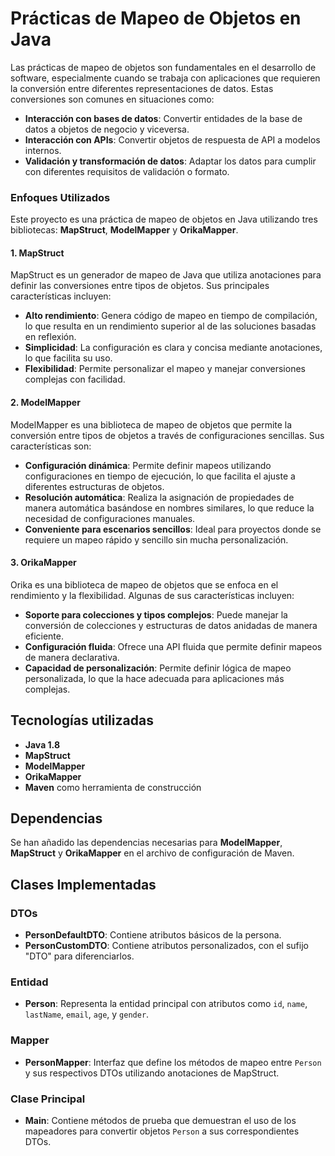 # Prácticas de Mapeo de Objetos en Java

Las prácticas de mapeo de objetos son fundamentales en el desarrollo de software, especialmente cuando se trabaja con aplicaciones que requieren la conversión entre diferentes representaciones de datos. Estas conversiones son comunes en situaciones como:

- **Interacción con bases de datos**: Convertir entidades de la base de datos a objetos de negocio y viceversa.
- **Interacción con APIs**: Convertir objetos de respuesta de API a modelos internos.
- **Validación y transformación de datos**: Adaptar los datos para cumplir con diferentes requisitos de validación o formato.

### Enfoques Utilizados

Este proyecto es una práctica de mapeo de objetos en Java utilizando tres bibliotecas: **MapStruct**, **ModelMapper** y **OrikaMapper**. 

#### 1. **MapStruct**

MapStruct es un generador de mapeo de Java que utiliza anotaciones para definir las conversiones entre tipos de objetos. Sus principales características incluyen:

- **Alto rendimiento**: Genera código de mapeo en tiempo de compilación, lo que resulta en un rendimiento superior al de las soluciones basadas en reflexión.
- **Simplicidad**: La configuración es clara y concisa mediante anotaciones, lo que facilita su uso.
- **Flexibilidad**: Permite personalizar el mapeo y manejar conversiones complejas con facilidad.

#### 2. **ModelMapper**

ModelMapper es una biblioteca de mapeo de objetos que permite la conversión entre tipos de objetos a través de configuraciones sencillas. Sus características son:

- **Configuración dinámica**: Permite definir mapeos utilizando configuraciones en tiempo de ejecución, lo que facilita el ajuste a diferentes estructuras de objetos.
- **Resolución automática**: Realiza la asignación de propiedades de manera automática basándose en nombres similares, lo que reduce la necesidad de configuraciones manuales.
- **Conveniente para escenarios sencillos**: Ideal para proyectos donde se requiere un mapeo rápido y sencillo sin mucha personalización.

#### 3. **OrikaMapper**

Orika es una biblioteca de mapeo de objetos que se enfoca en el rendimiento y la flexibilidad. Algunas de sus características incluyen:

- **Soporte para colecciones y tipos complejos**: Puede manejar la conversión de colecciones y estructuras de datos anidadas de manera eficiente.
- **Configuración fluida**: Ofrece una API fluida que permite definir mapeos de manera declarativa.
- **Capacidad de personalización**: Permite definir lógica de mapeo personalizada, lo que la hace adecuada para aplicaciones más complejas.

## Tecnologías utilizadas

- **Java 1.8**
- **MapStruct**
- **ModelMapper**
- **OrikaMapper**
- **Maven** como herramienta de construcción

## Dependencias

Se han añadido las dependencias necesarias para **ModelMapper**, **MapStruct** y **OrikaMapper** en el archivo de configuración de Maven.

## Clases Implementadas

### DTOs

- **PersonDefaultDTO**: Contiene atributos básicos de la persona.
- **PersonCustomDTO**: Contiene atributos personalizados, con el sufijo "DTO" para diferenciarlos.

### Entidad

- **Person**: Representa la entidad principal con atributos como `id`, `name`, `lastName`, `email`, `age`, y `gender`.

### Mapper

- **PersonMapper**: Interfaz que define los métodos de mapeo entre `Person` y sus respectivos DTOs utilizando anotaciones de MapStruct.

### Clase Principal

- **Main**: Contiene métodos de prueba que demuestran el uso de los mapeadores para convertir objetos `Person` a sus correspondientes DTOs.
